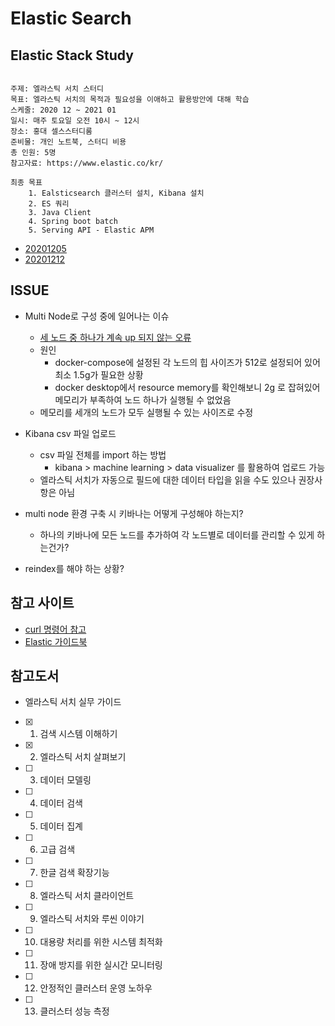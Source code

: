# Elastic Search

## Elastic Stack Study

```text

주제: 엘라스틱 서치 스터디
목표: 엘라스틱 서치의 목적과 필요성을 이애하고 활용방안에 대해 학습
스케줄: 2020 12 ~ 2021 01
일시: 매주 토요일 오전 10시 ~ 12시
장소: 홍대 셀스스터디룸
준비물: 개인 노트북, 스터디 비용
총 인원: 5명
참고자료: https://www.elastic.co/kr/

최종 목표
    1. Ealsticsearch 클러스터 설치, Kibana 설치
    2. ES 쿼리
    3. Java Client
    4. Spring boot batch
    5. Serving API - Elastic APM
```

- [20201205](/docs/20201205.md)
- [20201212](/docs/20201212.md)

## ISSUE

- Multi Node로 구성 중에 일어나는 이슈
    - [세 노드 중 하나가 계속 up 되지 않는 오류](/issue/errlog/elastic-err.log)
    - 원인
        - docker-compose에 설정된 각 노드의 힙 사이즈가 512로 설정되어 있어 최소 1.5g가 필요한 상황
        - docker desktop에서 resource memory를 확인해보니 2g 로 잡혀있어 메모리가 부족하여 노드 하나가 실행될 수 없었음
    - 메모리를 세개의 노드가 모두 실행될 수 있는 사이즈로 수정

- Kibana csv 파일 업로드
    - csv 파일 전체를 import 하는 방법 
        - kibana > machine learning > data visualizer 를 활용하여 업로드 가능
    - 엘라스틱 서치가 자동으로 필드에 대한 데이터 타입을 읽을 수도 있으나 권장사항은 아님

- multi node 환경 구축 시 키바나는 어떻게 구성해야 하는지?
    - 하나의 키바나에 모든 노드를 추가하여 각 노드별로 데이터를 관리할 수 있게 하는건가?

- reindex를 해야 하는 상황?

## 참고 사이트
- [curl 명령어 참고](https://www.lesstif.com/software-architect/curl-http-get-post-rest-api-14745703.html)
- [Elastic 가이드북](https://esbook.kimjmin.net/)

## 참고도서
- 엘라스틱 서치 실무 가이드
- [x] 01. 검색 시스템 이해하기
- [x] 02. 엘라스틱 서치 살펴보기
- [ ] 03. 데이터 모델링
- [ ] 04. 데이터 검색
- [ ] 05. 데이터 집계
- [ ] 06. 고급 검색
- [ ] 07. 한글 검색 확장기능
- [ ] 08. 엘라스틱 서치 클라이언트 
- [ ] 09. 엘라스틱 서치와 루씬 이야기 
- [ ] 10. 대용량 처리를 위한 시스템 최적화 
- [ ] 11. 장애 방지를 위한 실시간 모니터링
- [ ] 12. 안정적인 클러스터 운영 노하우
- [ ] 13. 클러스터 성능 측정
    


    

